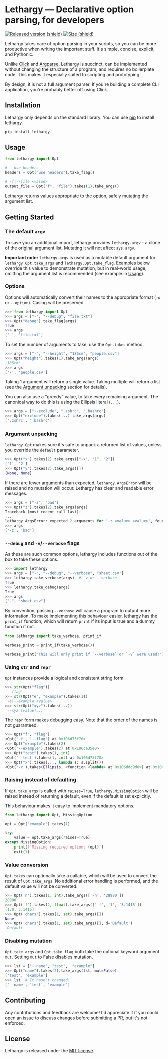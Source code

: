 # Lethargy — Declarative option parsing, for developers

[![Released version (shield)]][Version URL]
[![Size (shield)]][Size URL]

[Released version (shield)]: https://img.shields.io/pypi/v/lethargy?color=blue
[Version URL]: https://pypi.org/project/lethargy

[Size (shield)]: https://img.shields.io/badge/size-14%20kB-blue
[Size URL]: https://github.com/SeparateRecords/lethargy/tree/master/lethargy
<!-- Size correct as at e4db57f (March 16, 2020) -->

Lethargy takes care of option parsing in your scripts, so you can be more productive when writing the important stuff. It's simple, concise, explicit, and Pythonic.

Unlike [Click](https://click.palletsprojects.com/en/7.x/) and [Argparse](https://docs.python.org/3/library/argparse.html), Lethargy is succinct, can be implemented without changing the structure of a program, and requires no boilerplate code. This makes it especially suited to scripting and prototyping.

By design, it is not a full argument parser. If you're building a complete CLI application, you're probably better off using Click.

<a name="installation"></a>

## Installation

Lethargy only depends on the standard library. You can use [pip](https://pip.pypa.io/en/stable/) to install lethargy.

```bash
pip install lethargy
```

<a name="usage"></a>

## Usage

```python
from lethargy import Opt

# --use-headers
headers = Opt("use headers").take_flag()

# -f|--file <value>
output_file = Opt("f", "file").takes(1).take_args()
```

Lethargy returns values appropriate to the option, safely mutating the argument list.

<a name="getting-started"></a>

## Getting Started

<a name="argv"></a>

### The default `argv`

To save you an additional import, lethargy provides `lethargy.argv` - a clone of the original argument list. Mutating it will not affect `sys.argv`.

**Important note:** `lethargy.argv` is used as a mutable default argument for `lethargy.Opt.take_args` and `lethargy.Opt.take_flag`. Examples below override this value to demonstrate mutation, but in real-world usage, omitting the argument list is recommended (see example in [Usage](#usage)).

<a name="options"></a>

### Options

Options will automatically convert their names to the appropriate format (`-o` or `--option`). Casing will be preserved.

```python
>>> from lethargy import Opt
>>> args = ["-", "--debug", "file.txt"]
>>> Opt("debug").take_flag(args)
True
>>> args
['-', 'file.txt']
```

To set the number of arguments to take, use the `Opt.takes` method.

```python
>>> args = ["-", "--height", "185cm", "people.csv"]
>>> Opt("height").takes(1).take_args(args)
'185cm'
>>> args
['-', 'people.csv']
```

Taking 1 argument will return a single value. Taking multiple will return a list (see the [Argument unpacking](#unpacking) section for details).

You can also use a "greedy" value, to take every remaining argument. The canonical way to do this is using the Ellipsis literal (`...`).

```python
>>> args = ["--exclude", ".zshrc", ".bashrc"]
>>> Opt("exclude").takes(...).take_args(args)
['.zshrc', '.bashrc']
```

<a name="unpacking"></a>

### Argument unpacking

`lethargy.Opt` makes sure it's safe to unpack a returned list of values, unless you override the `default` parameter.

```python
>>> Opt("x").takes(2).take_args(["-x", "1", "2"])
['1', '2']
>>> Opt("y").takes(2).take_args([])
[None, None]
```

If there are fewer arguments than expected, `lethargy.ArgsError` will be raised and no mutation will occur. Lethargy has clear and readable error messages.

```python
>>> args = ["-z", "bad"]
>>> Opt("z").takes(2).take_args(args)
Traceback (most recent call last):
...
lethargy.ArgsError: expected 2 arguments for '-z <value> <value>', found 1 ('bad')
>>> args
['-z', 'bad']
```

<a name="debug-and-verbose"></a>

### `--debug` and `-v`/`--verbose` flags

As these are such common options, lethargy includes functions out of the box to take these options.

```python
>>> import lethargy
>>> args = ["-", "--debug", "--verbose", "sheet.csv"]
>>> lethargy.take_verbose(args)  # -v or --verbose
True
>>> lethargy.take_debug(args)
True
>>> args
["-", "sheet.csv"]
```

By convention, passing `--verbose` will cause a program to output more information. To make implementing this behaviour easier, lethargy has the `print_if` function, which will return `print` if its input is true and a dummy function if not.

```python
from lethargy import take_verbose, print_if

verbose_print = print_if(take_verbose())

verbose_print("This will only print if `--verbose` or `-v` were used!")
```

<a name="str-and-repr"></a>

### Using `str` and `repr`

`Opt` instances provide a logical and consistent string form.

```python
>>> str(Opt("flag"))
'--flag'
>>> str(Opt("e", "example").takes(1))
'-e|--example <value>'
>>> str(Opt("xyz").takes(...))
'--xyz [value]...'
```

The `repr` form makes debugging easy. Note that the order of the names is not guaranteed.

```python
>>> Opt("f", "flag")
<Opt('-f', '--flag') at 0x106d73f70>
>>> Opt("example").takes(2)
<Opt('--example').takes(2) at 0x106ce35e0>
>>> Opt("test").takes(1, int)
<Opt('--test').takes(1, int) at 0x106d73f70>
>>> Opt("x").takes(..., lambda s: s.split())
<Opt('-x').takes(Ellipsis, <function <lambda> at 0x106ddd9d0>) at 0x106ec0a30>
```

<a name="raising"></a>

### Raising instead of defaulting

If `Opt.take_args` is called with `raises=True`, `lethargy.MissingOption` will be raised instead of returning a default, even if the default is set explicitly.

This behaviour makes it easy to implement mandatory options.

```python
from lethargy import Opt, MissingOption

opt = Opt('example').takes(1)

try:
    value = opt.take_args(raises=True)
except MissingOption:
    print(f'Missing required option: {opt}')
    exit(1)
```

<a name="conversion"></a>

### Value conversion

`Opt.takes` can optionally take a callable, which will be used to convert the result of `Opt.take_args`. No additional error handling is performed, and the default value will not be converted.

```python
>>> Opt('n').takes(1, int).take_args(['-n', '28980'])
28980
>>> Opt('f').takes(2, float).take_args(['-f', '1', '3.1415'])
[1.0, 3.1415]
>>> Opt('chars').takes(1, set).take_args([])
None
>>> Opt('chars').takes(1, set).take_args([], d='Default')
'Default'
```

<a name="mutation"></a>

### Disabling mutation

`Opt.take_args` and `Opt.take_flag` both take the optional keyword argument `mut`. Setting `mut` to False disables mutation.

```python
>>> lst = ["--name", "test",  "example"]
>>> Opt("name").takes(2).take_args(lst, mut=False)
['test', 'example']
>>> lst  # It hasn't changed!
['--name', 'test', 'example']
```

<a name="contributing"></a>

## Contributing

Any contributions and feedback are welcome! I'd appreciate it if you could open an issue to discuss changes before submitting a PR, but it's not enforced.

<a name="license"></a>

## License

Lethargy is released under the [MIT license](https://github.com/SeparateRecords/lethargy/blob/master/LICENSE).
